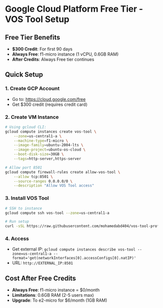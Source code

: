 # Google Cloud Platform Free Tier - VOS Tool Setup

## Free Tier Benefits
- **$300 Credit**: For first 90 days
- **Always Free**: f1-micro instance (1 vCPU, 0.6GB RAM)
- **After Credits**: Always Free tier continues

## Quick Setup

### 1. Create GCP Account
- Go to: https://cloud.google.com/free
- Get $300 credit (requires credit card)

### 2. Create VM Instance
```bash
# Using gcloud CLI:
gcloud compute instances create vos-tool \
    --zone=us-central1-a \
    --machine-type=f1-micro \
    --image-family=ubuntu-2004-lts \
    --image-project=ubuntu-os-cloud \
    --boot-disk-size=30GB \
    --tags=http-server,https-server

# Allow port 8501
gcloud compute firewall-rules create allow-vos-tool \
    --allow tcp:8501 \
    --source-ranges 0.0.0.0/0 \
    --description "Allow VOS Tool access"
```

### 3. Install VOS Tool
```bash
# SSH to instance
gcloud compute ssh vos-tool --zone=us-central1-a

# Run setup
curl -sSL https://raw.githubusercontent.com/mohamedabd404/vos-tool-professional/main/vps_setup.sh | bash
```

### 4. Access
- Get external IP: `gcloud compute instances describe vos-tool --zone=us-central1-a --format='get(networkInterfaces[0].accessConfigs[0].natIP)'`
- URL: `http://EXTERNAL_IP:8501`

## Cost After Free Credits
- **Always Free**: f1-micro instance = $0/month
- **Limitations**: 0.6GB RAM (2-5 users max)
- **Upgrade**: To e2-micro for $6/month (1GB RAM)
